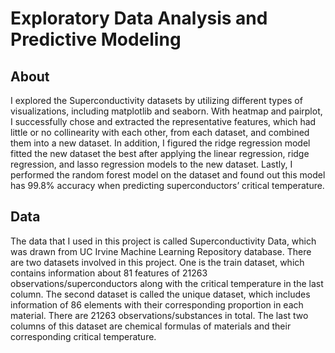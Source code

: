 # Exploratory Data Analysis and Predictive Modeling 

## About 
I explored the Superconductivity datasets by utilizing different types of visualizations, including matplotlib and seaborn. With heatmap and pairplot, I successfully chose and extracted the representative features, which had little or no collinearity with each other, from each dataset, and combined them into a new dataset. In addition, I figured the ridge regression model fitted the new dataset the best after applying the linear regression, ridge regression, and lasso regression models to the new dataset. Lastly, I performed the random forest model on the dataset and found out this model has 99.8% accuracy when predicting superconductors’ critical temperature.


## Data
The data that I used in this project is called Superconductivity Data, which was drawn from UC Irvine Machine Learning Repository database. There are two datasets involved in this project. One is the train dataset, which contains information about 81 features of 21263 observations/superconductors along with the critical temperature in the last column. The second dataset is called the unique dataset, which includes information of  86 elements with their corresponding proportion in each material. There are 21263 observations/substances in total. The last two columns of this dataset are chemical formulas of materials and their corresponding critical temperature.
